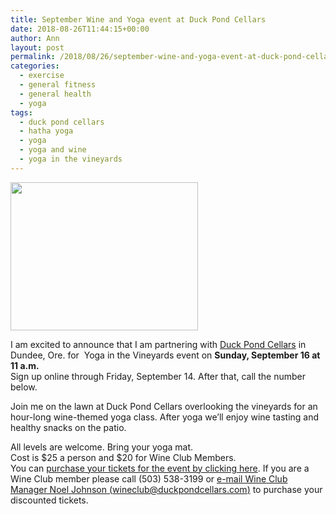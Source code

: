```yaml
---
title: September Wine and Yoga event at Duck Pond Cellars
date: 2018-08-26T11:44:15+00:00
author: Ann
layout: post
permalink: /2018/08/26/september-wine-and-yoga-event-at-duck-pond-cellars/
categories:
  - exercise
  - general fitness
  - general health
  - yoga
tags:
  - duck pond cellars
  - hatha yoga
  - yoga
  - yoga and wine
  - yoga in the vineyards
---
```

<a href="http://gofitgirl.com/yoga-classes/duck-pond-yoga-in-vineyard/" rel="attachment wp-att-16161"><img class="alignleft wp-image-16161 size-medium" src="http://gofitgirl.com/wp-content/uploads/2018/07/Duck-Pond-yoga-in-vineyard-300x237.jpg" alt="" width="300" height="237" /></a>

I am excited to announce that I am partnering with [Duck Pond Cellars](http://www.duckpondcellars.com) in Dundee, Ore. for  Yoga in the Vineyards event on **Sunday, September 16 at 11 a.m.**  
Sign up online through Friday, September 14. After that, call the number below.  

Join me on the lawn at Duck Pond Cellars overlooking the vineyards for an hour-long wine-themed yoga class. After yoga we&#8217;ll enjoy wine tasting and healthy snacks on the patio.  

All levels are welcome. Bring your yoga mat.  
Cost is $25 a person and $20 for Wine Club Members.  
You can [purchase your tickets for the event by clicking here](https://www.eventbrite.com/e/yoga-in-the-vineyards-tickets-48419248275?aff=efbeventtix). If you are a Wine Club member please call (503) 538-3199 or [e-mail Wine Club Manager Noel Johnson (wineclub@duckpondcellars.com)](wineclub@duckpondcellars.com) to purchase your discounted tickets.